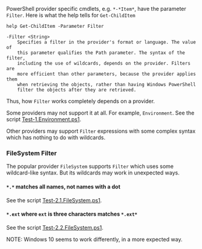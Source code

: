 
PowerShell provider specific cmdlets, e.g. `*-*Item*`, have the parameter
`Filter`. Here is what the help tells for `Get-ChildItem`

    help Get-ChildItem -Parameter Filter

    -Filter <String>
        Specifies a filter in the provider's format or language. The value of
        this parameter qualifies the Path parameter. The syntax of the filter,
        including the use of wildcards, depends on the provider. Filters are
        more efficient than other parameters, because the provider applies them
        when retrieving the objects, rather than having Windows PowerShell
        filter the objects after they are retrieved.

Thus, how `Filter` works completely depends on a provider.

Some providers may not support it at all. For example, `Environment`.
See the script [Test-1.Environment.ps1](Test-1.Environment.ps1).

Other providers may support `Filter` expressions with some complex syntax which
has nothing to do with wildcards.

### FileSystem Filter

The popular provider `FileSystem` supports `Filter` which uses some
wildcard-like syntax. But its wildcards may work in unexpected ways.

#### `*.*` matches all names, not names with a dot

See the script [Test-2.1.FileSystem.ps1](Test-2.1.FileSystem.ps1).

#### `*.ext` where `ext` is three characters matches `*.ext*`

See the script [Test-2.2.FileSystem.ps1](Test-2.2.FileSystem.ps1).

NOTE: Windows 10 seems to work differently, in a more expected way.
